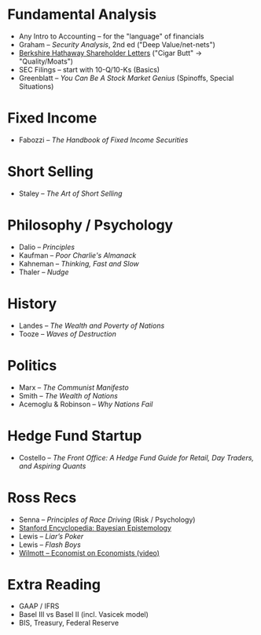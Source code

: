 # Fundamental Analysis
- Any Intro to Accounting – for the "language" of financials
- Graham – *Security Analysis*, 2nd ed ("Deep Value/net-nets")
- [Berkshire Hathaway Shareholder Letters](https://www.berkshirehathaway.com/letters/letters.html) ("Cigar Butt" → "Quality/Moats")
- SEC Filings – start with 10-Q/10-Ks (Basics)
- Greenblatt – *You Can Be A Stock Market Genius* (Spinoffs, Special Situations)

# Fixed Income
- Fabozzi – *The Handbook of Fixed Income Securities*

# Short Selling
- Staley – *The Art of Short Selling*

# Philosophy / Psychology
- Dalio – *Principles*
- Kaufman – *Poor Charlie's Almanack*
- Kahneman – *Thinking, Fast and Slow*
- Thaler – *Nudge*

# History
- Landes – *The Wealth and Poverty of Nations*
- Tooze – *Waves of Destruction*

# Politics
- Marx – *The Communist Manifesto*
- Smith – *The Wealth of Nations*
- Acemoglu & Robinson – *Why Nations Fail*

# Hedge Fund Startup
- Costello – *The Front Office: A Hedge Fund Guide for Retail, Day Traders, and Aspiring Quants*

# Ross Recs
- Senna – *Principles of Race Driving* (Risk / Psychology)
- [Stanford Encyclopedia: Bayesian Epistemology](https://plato.stanford.edu/entries/epistemology-bayesian/)
- Lewis – *Liar’s Poker*
- Lewis – *Flash Boys*
- [Wilmott – Economist on Economists (video)](https://youtu.be/YYQXPnbWnaM?si=9PKzu7ORIVn2TEr4)

# Extra Reading
- GAAP / IFRS
- Basel III vs Basel II (incl. Vasicek model)
- BIS, Treasury, Federal Reserve
